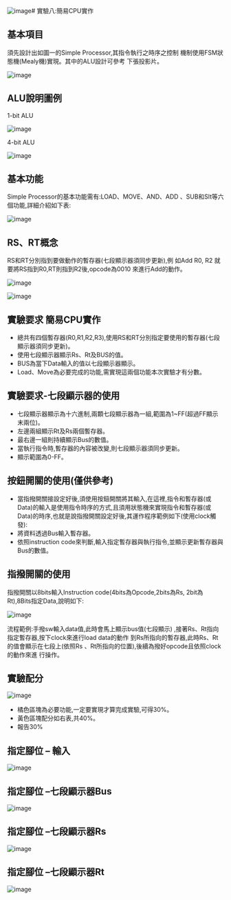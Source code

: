 ![image](https://github.com/Zocke07/Microprocessor-Based-Systems/assets/91361456/695b32bc-24e4-433d-870b-8cae7c3a0155)# 實驗八:簡易CPU實作

## 基本項目

須先設計出如圖一的Simple Processor,其指令執行之時序之控制 機制使用FSM狀態機(Mealy機)實現。其中的ALU設計可參考 下張投影片。

![image](https://github.com/Zocke07/Microprocessor-Based-Systems/assets/91361456/36c63446-c815-4088-999c-2c2686dbd2f5)


## ALU說明圖例

1-bit ALU

![image](https://github.com/Zocke07/Microprocessor-Based-Systems/assets/91361456/7686207e-6848-4e45-afaa-4001fdfcaceb)

4-bit ALU

![image](https://github.com/Zocke07/Microprocessor-Based-Systems/assets/91361456/7f7eb88c-f14c-4e09-ba04-da13d4362581)


## 基本功能

Simple Processor的基本功能需有:LOAD、MOVE、AND、ADD 、SUB和Slt等六個功能,詳細介紹如下表:

![image](https://github.com/Zocke07/Microprocessor-Based-Systems/assets/91361456/b38c94e0-7e13-4f7b-a8e9-cd530c63efbc)


## RS、RT概念

RS和RT分別指到要做動作的暫存器(七段顯示器須同步更新),例 如Add R0, R2 就要將RS指到R0,RT則指到R2後,opcode為0010 來進行Add的動作。

![image](https://github.com/Zocke07/Microprocessor-Based-Systems/assets/91361456/1065522d-2dcd-4a37-95dd-996619de41db)

![image](https://github.com/Zocke07/Microprocessor-Based-Systems/assets/91361456/b7ce37ba-5cb3-4e90-8952-f7eeb9d50db9)


## 實驗要求 簡易CPU實作

- 總共有四個暫存器(R0,R1,R2,R3),使用RS和RT分別指定要使用的暫存器(七段顯示器須同步更新)。
- 使用七段顯示器顯示Rs、Rt及BUS的值。
- BUS為當下Data輸入的值以七段顯示器顯示。
- Load、Move為必要完成的功能,需實現這兩個功能本次實驗才有分數。


## 實驗要求-七段顯示器的使用

- 七段顯示器顯示為十六進制,兩顆七段顯示器為一組,範圍為1~FF(超過FF顯示末兩位)。
- 左邊兩組顯示Rt及Rs兩個暫存器。
- 最右邊一組則持續顯示Bus的數值。
- 當執行指令時,暫存器的內容被改變,則七段顯示器須同步更新。
- 顯示範圍為0-FF。


## 按鈕開關的使用(僅供參考)

- 當指撥開關接設定好後,須使用按鈕開關將其輸入,在這裡,指令和暫存器(或Data)的輸入是使用指令時序的方式,且須用狀態機來實現指令和暫存器(或Data)的時序,也就是說指撥開關設定好後,其運作程序範例如下(使用clock觸發):
- 將資料透過Bus輸入暫存器。
- 依照instruction code來判斷,輸入指定暫存器與執行指令,並顯示更新暫存器與Bus的數值。


## 指撥開關的使用

指撥開關以8bits輸入Instruction code(4bits為Opcode,2bits為Rs, 2bit為Rt),8Bits指定Data,說明如下:

![image](https://github.com/Zocke07/Microprocessor-Based-Systems/assets/91361456/3846fb1e-002a-4528-86ed-f87f4a9f3a4c)

流程範例:手撥sw輸入data值,此時會馬上顯示bus值(七段顯示) ,接著Rs、Rt指向指定暫存器,按下clock來進行load data的動作 到Rs所指向的暫存器,此時Rs、Rt的值會顯示在七段上(依照Rs 、Rt所指向的位置),後續為撥好opcode且依照clock的動作來進 行操作。


## 實驗配分

![image](https://github.com/Zocke07/Microprocessor-Based-Systems/assets/91361456/d04cf43d-e689-469a-9dff-c7ecbd6c4c37)

- 橘色區塊為必要功能,一定要實現才算完成實驗,可得30%。
- 黃色區塊配分如右表,共40%。
- 報告30%


## 指定腳位 – 輸入

![image](https://github.com/Zocke07/Microprocessor-Based-Systems/assets/91361456/06a35671-d3da-4cb3-9abb-30b73811b8d3)

## 指定腳位 –七段顯示器Bus

![image](https://github.com/Zocke07/Microprocessor-Based-Systems/assets/91361456/9c4098b0-a323-42f0-be41-29a16bd46774)


## 指定腳位 –七段顯示器Rs

![image](https://github.com/Zocke07/Microprocessor-Based-Systems/assets/91361456/74d052d3-de8e-42a5-97c0-b9c5642f995d)


## 指定腳位 –七段顯示器Rt

![image](https://github.com/Zocke07/Microprocessor-Based-Systems/assets/91361456/ce82d1d3-693e-4e76-9c44-9a3128772c6c)
